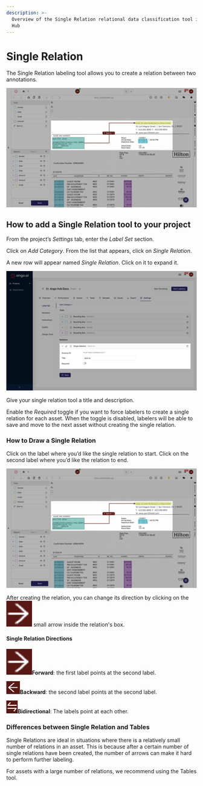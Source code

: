 ```yaml
---
description: >-
  Overview of the Single Relation relational data classification tool in Ango
  Hub
---
```


# Single Relation

The Single Relation labeling tool allows you to create a relation between two annotations.

![](<../../../.gitbook/assets/Screen Shot 2021-10-15 at 15.32.51.png>)



## How to add a Single Relation tool to your project <a href="#how-to-add-a-bounding-box-tool-to-your-project" id="how-to-add-a-bounding-box-tool-to-your-project"></a>

From the project’s _Settings_ tab, enter the _Label Set_ section.

Click on _Add Category_. From the list that appears, click on _Single Relation_.

A new row will appear named _Single Relation_. Click on it to expand it.

![](<../../../.gitbook/assets/Screen Shot 2021-10-15 at 15.31.25.png>)

Give your single relation tool a title and description.

Enable the _Required_ toggle if you want to force labelers to create a single relation for each asset. When the toggle is disabled, labelers will be able to save and move to the next asset without creating the single relation.

### How to Draw a Single Relation <a href="#how-to-draw-a-bounding-box" id="how-to-draw-a-bounding-box"></a>

Click on the label where you’d like the single relation to start. Click on the second label where you’d like the relation to end.

![](<../../../.gitbook/assets/Screen Shot 2021-10-15 at 15.32.51.png>)

After creating the relation, you can change its direction by clicking on the <img src="../../../.gitbook/assets/image (257).png" alt="" data-size="line"> small arrow inside the relation's box.

#### Single Relation Directions

<img src="../../../.gitbook/assets/image (218).png" alt="" data-size="line">**Forward**: the first label points at the second label.

<img src="../../../.gitbook/assets/image (452).png" alt="" data-size="line">**Backward**: the second label points at the second label.

<img src="../../../.gitbook/assets/image (116).png" alt="" data-size="line">**Bidirectional**: The labels point at each other.

### Differences between Single Relation and Tables <a href="#differences-between-bounding-box-and-polygon" id="differences-between-bounding-box-and-polygon"></a>

Single Relations are ideal in situations where there is a relatively small number of relations in an asset. This is because after a certain number of single relations have been created, the number of arrows can make it hard to perform further labeling.

For assets with a large number of relations, we recommend using the Tables tool.
